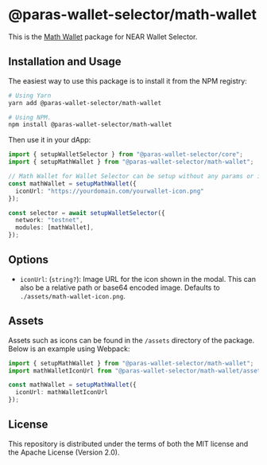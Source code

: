 # @paras-wallet-selector/math-wallet

This is the [Math Wallet](https://chrome.google.com/webstore/detail/math-wallet/afbcbjpbpfadlkmhmclhkeeodmamcflc) package for NEAR Wallet Selector.

## Installation and Usage

The easiest way to use this package is to install it from the NPM registry:

```bash
# Using Yarn
yarn add @paras-wallet-selector/math-wallet

# Using NPM.
npm install @paras-wallet-selector/math-wallet
```

Then use it in your dApp:

```ts
import { setupWalletSelector } from "@paras-wallet-selector/core";
import { setupMathWallet } from "@paras-wallet-selector/math-wallet";

// Math Wallet for Wallet Selector can be setup without any params or it can take one optional param.
const mathWallet = setupMathWallet({
  iconUrl: "https://yourdomain.com/yourwallet-icon.png"
});

const selector = await setupWalletSelector({
  network: "testnet",
  modules: [mathWallet],
});
```

## Options

- `iconUrl`: (`string?`): Image URL for the icon shown in the modal. This can also be a relative path or base64 encoded image. Defaults to `./assets/math-wallet-icon.png`.

## Assets

Assets such as icons can be found in the `/assets` directory of the package. Below is an example using Webpack:

```ts
import { setupMathWallet } from "@paras-wallet-selector/math-wallet";
import mathWalletIconUrl from "@paras-wallet-selector/math-wallet/assets/math-wallet-icon.png";

const mathWallet = setupMathWallet({
  iconUrl: mathWalletIconUrl
});
```

## License

This repository is distributed under the terms of both the MIT license and the Apache License (Version 2.0).
